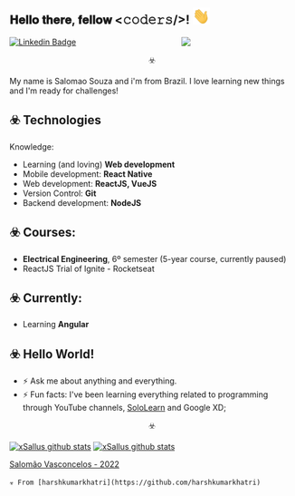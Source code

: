 <h2> 𝐇𝐞𝐥𝐥𝐨 𝐭𝐡𝐞𝐫𝐞, 𝐟𝐞𝐥𝐥𝐨𝐰 <𝚌𝚘𝚍𝚎𝚛𝚜/>! <img src="https://raw.githubusercontent.com/ABSphreak/ABSphreak/master/gifs/Hi.gif" width="30px"></h2>

<img align='right' src='https://user-images.githubusercontent.com/5713670/87202985-820dcb80-c2b6-11ea-9f56-7ec461c497c3.gif' width='200"'>

[![Linkedin Badge](https://img.shields.io/badge/-Salomao%20Souza-blue?style=flat-square&logo=Linkedin&logoColor=white&link=https://www.linkedin.com/in/salomao-vasconcelos/)](https://www.linkedin.com/in/salomao-vasconcelos/)

<p align="center">☣️</p>

My name is Salomao Souza and i'm from Brazil. I love learning new things and I'm ready for challenges!

## ☣️ Technologies
Knowledge:
- Learning (and loving) **Web development**
- Mobile development: **React Native**
- Web development: **ReactJS, VueJS**
- Version Control: **Git**
- Backend development: **NodeJS**
## ☣️ Courses:
- **Electrical Engineering**, 6&ordm; semester (5-year course, currently paused)
- ReactJS Trial of Ignite - Rocketseat
## ☣️ Currently:
- Learning **Angular**
## ☣️ Hello World!
- ⚡ Ask me about anything and everything.
- ⚡ Fun facts: I've been learning everything related to programming through YouTube channels, [SoloLearn](https://sololearn.com/) and Google XD;

<p align="center">☣️</p>

[![xSallus github stats](https://github-readme-stats.vercel.app/api?username=xSallus&theme=aura)](https://github.com/anuraghazra/github-readme-stats)
[![xSallus github stats](https://github-readme-stats.vercel.app/api/top-langs?username=xSallus&theme=aura)](https://github.com/anuraghazra/github-readme-stats)

[Salomão Vasconcelos - 2022](https://salomaovasconcelos.vercel.app)

```☣️ From [harshkumarkhatri](https://github.com/harshkumarkhatri)```

